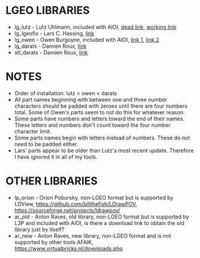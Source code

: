 # LGEO LIBRARIES
* lg_lutz - Lutz Uhlmann, included with AIOI, [dead link](http://www.digitalbricks.org/lgeo.html), [working link](https://github.com/jncraton/lgeo)
* lg_lgeofix - Lars C. Hassing, [link](http://www.hassings.dk/l3/lgeofix.html)
* lg_owen - Owen Burgoyne, included with AIOI, [link 1](https://forums.ldraw.org/thread-6127.html), [link 2](https://bricksafe.com/pages/C3POwen/lgeo)
* lg_darats - Damien Roux, [link](http://www.eurobricks.com/forum/index.php?showtopic=108739)
* stl_darats - Damien Roux, [link](http://www.eurobricks.com/forum/index.php?showtopic=108739)

# NOTES
* Order of installation: lutz < owen < darats
* All part names beginning with between one and three number characters should be padded with zeroes until there are four numbers total. Some of Owen's parts seem to not do this for whatever reason.
* Some parts have numbers and letters toward the end of their names. These letters and numbers don't count toward the four number character limit.
* Some parts names begin with letters instead of numbers. These do not need to be padded either.
* Lars' parts appear to be older than Lutz's most recent update. Therefore I have ignored it in all of my tools.

# OTHER LIBRARIES
* lp_orion - Orion Pobursky, non-LGEO format but is supported by LDView, https://github.com/billthefish/LDrawPOV, https://sourceforge.net/projects/ldrawpov/
* ar_old - Anton Raves, old library, non-LGEO format but is supported by L3P and included with AIOI, is there a download link to obtain the old library just by itself?
* ar_new - Anton Raves, new library, non-LGEO format and is not supported by other tools AFAIK, https://www.virtualbricks.nl/downloads.php

